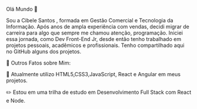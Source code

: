 Olá Mundo  :wave:




   Sou a Cibele Santos , formada em Gestão Comercial e Tecnologia da Informação. Após anos de ampla experiência com vendas, decidi migrar de carreira para algo que sempre me chamou atenção, programação.     Iniciei essa jornada, como Dev Front-End Jr, desde então tenho trabalhado em projetos pessoais, acadêmicos e profissionais. Tenho compartilhado aqui no GitHub alguns dos projetos. 
   
   
   
:pushpin: Outros Fatos sobre Mim:

  :blue_book: Atualmente utilizo HTML5,CSS3,JavaScript, React e Angular em meus projetos. 

  :pencil2: Estou em uma trilha de estudo em Desenvolvimento Full Stack com React e Node.

 

